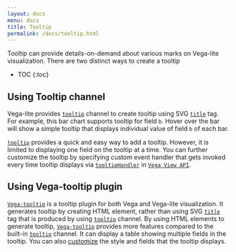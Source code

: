 ```yaml
---
layout: docs
menu: docs
title: Tooltip
permalink: /docs/tooltip.html
---
```


Tooltip can provide details-on-demand about various marks on Vega-lite visualization. There are two distinct ways to create a tooltip

* TOC
{:toc}

## Using Tooltip channel

Vega-lite provides [`tooltip`]({{site.baseurl}}/docs/encoding.html#mark-properties-channels) channel to create tooltip using SVG [`title`](https://developer.mozilla.org/en-US/docs/Web/SVG/Element/title) tag. For example, this bar chart supports tooltip for field `b`. Hover over the bar will show a simple tooltip that displays individual value of field `b` of each bar.

<div class="vl-example" data-name="bar_tooltip"></div>

[`tooltip`]({{site.baseurl}}/docs/encoding.html#mark-properties-channels) provides a quick and easy way to add a tooltip. However, it is limited to displaying one field on the tooltip at a time. You can further customize the tooltip by specifying custom event handler that gets invoked every time tooltip displays via [`tooltipHandler`](https://vega.github.io/vega/docs/api/view/#view_tooltipHandler) in [`Vega View API`](https://vega.github.io/vega/docs/api/view/).

## Using Vega-tooltip plugin

[`Vega-tooltip`](https://github.com/vega/vega-tooltip/) is a tooltip plugin for both Vega and Vega-lite visualization. It generates tooltip by creating HTML element, rather than using SVG [`title`](https://developer.mozilla.org/en-US/docs/Web/SVG/Element/title) tag that is produced by using [`tooltip`]({{site.baseurl}}/docs/encoding.html#mark-properties-channels) channel. By using HTML elements to generate tooltip, [`Vega-tooltip`](https://github.com/vega/vega-tooltip/) provides more features compared to the built-in [`tooltip`]({{site.baseurl}}/docs/encoding.html#mark-properties-channels) channel. It can display a table showing multiple fields in the tooltip. You can also [customize](https://github.com/vega/vega-tooltip/blob/master/docs/customizing_your_tooltip.md) the style and fields that the tooltip displays.


<link rel="stylesheet" type="text/css" href="https://cdnjs.cloudflare.com/ajax/libs/vega-tooltip/0.4.0/vega-tooltip.min.css">
<div class="vl-example tooltip" data-name="bar"></div>

